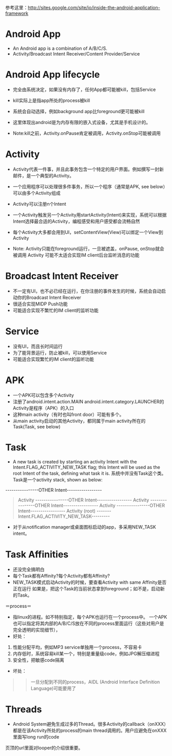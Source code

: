 参考这里：http://sites.google.com/site/io/inside-the-android-application-framework


# Android App #

  * An Android app is a combination of A/B/C/S.
  * Activity/Broadcast Intent Receiver/Content Provider/Service

# Android App lifecycle #

  * 完全由系统决定，如果没有内存了，任何App都可能被kill，包括Service
  * kill实际上是指app所处的process被kill
  * 系统会自动选择，例如background app比foreground更可能被kill
  * 这里体现出android是为内存有限的嵌入式设备，尤其是手机设计的。

  * Note:kill之前，Activity.onPause肯定被调用，Activity.onStop可能被调用

# Activity #

  * Activity代表一件事，并且此事务包含一个特定的用户界面。例如撰写一封新邮件，是一个典型的Activity。
  * 一个应用程序可以处理很多件事务，所以一个程序（通常是APK, see below）可以由多个Activity组成
  * Activity可以注册n个Intent
  * 一个Activity触发另一个Activity用startActivity(Intent)来实现，系统可以根据Intent选择最合适的Activity，编程感受和用户感受都会流畅自然
  * 每个Activity大多都会用到UI，setContentView(View)可以绑定一个View到Activity

  * Note: Activity只能在foreground运行，一旦被遮盖，onPause, onStop就会被调用
Activity 可能不太适合实现IM client后台监听消息的功能

# Broadcast Intent Receiver #

  * 不一定有UI，也不必已经在运行，在你注册的事件发生的时候，系统会自动启动你的Broadcast Intent Receiver
  * 很适合实现MIDP Push功能
  * 可能适合实现不繁忙的IM client的监听功能

# Service #

  * 没有UI，而且长时间运行
  * 为了能背景运行，防止被kill，可以使用Service
  * 可能适合实现繁忙的IM client的监听功能

# APK #

  * 一个APK可以包含多个Activity
  * 注册了android.intent.action.MAIN android.intent.category.LAUNCHER的Activity是程序（APK）的入口
  * 这种main activity（有时也叫front door）可能有多个。
  * 从main activity启动的其他Activity，都同属于main activity所在的Task(Task, see below)


# Task #

  * A new task is created by starting an activity Intent with the Intent.FLAG\_ACTIVITY\_NEW\_TASK flag; this Intent will be used as the root Intent of the task, defining what task it is.
系统中并没有Task这个类。Task是一个activity stack, shown as below:

----------------OTHER Intent-----------------
> Activity
----------------OTHER Intent-----------------
> Activity
----------------OTHER Intent-----------------
> Activity
----------------OTHER Intent-----------------
> Activity (root)
-------Intent.FLAG\_ACTIVITY\_NEW\_TASK---------

  * 对于从notification manager或桌面图标启动的app，多采用NEW\_TASK intent。


# Task Affinities #
  * 还没完全搞明白
  * 每个Task都有Affinity?每个Activity都有Affinity?
  * NEW\_TASK模式启动Activity的时候，要查看Activity with same Affinity是否正在运行
如果是，把这个Task的当前状态拿到foreground；如不是，启动新的Task。


＝process＝

  * 指linux的进程。如不特别指定，每个APK也运行在一个process中。
一个APK也可以指定将其内部的A/B/C/S放在不同的process里面运行（这些对用户是完全透明的实现细节），
  * 好处：
  1. 性能分配平均，例如MP3 service单独用一个process，不容易卡
  1. 内存低时，系统容易kill某一个，特别是重量级code，例如JPG解压缩进程
  1. 安全性，把敏感code隔离
  * 坏处：
> > 一旦分配到不同的process，AIDL (Android Interface Definition Language)可能要用了

# Threads #

  * Android System避免生成过多的Thread。很多Activity的callback（onXXX）都是在该Activity所处的process的main thread调用的。用户应避免在onXXX里面写long run的code

页顶的url里面对looper的介绍很重要。